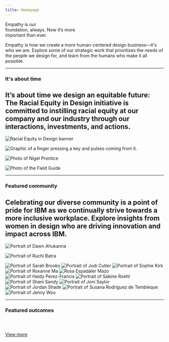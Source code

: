 ```yaml
---
title: Homepage
---
```


<title-block fade="true">
Empathy is our<br/>foundation, always.
<span>Now it’s more<br/>important than ever.</span>
</title-block>

<grid background="gray-10">
<column lg="8" md="5">

<p size="xl">Empathy is how we create a more human-centered design business—it's who we are. Explore some of our strategic work that prioritizes the needs of the people we design for, and learn from the humans who make it all possible.</p>

</column>
</grid>

<!-- REiD start -->

<grid>
<column lg="16">

<hr>

</column>
<column lg="4" md="5">

### It's about time

</column>
<column lg="7" md="5">

## It’s about time we design an equitable future: The Racial Equity in Design initiative is committed to instilling racial equity at our company and our industry through our interactions, investments, and actions.

</column>

<column lg="12" offset_lg="4">

<tile
    href="https://www.ibm.com/design/racial-equity-in-design"
    new_window="false"
    size="lg"
    background="#373737"
    dark="false"
    title="Racial Equity in Design">
<img src="images/REiD_Home_LANDING.png" alt="Racial Equity in Design banner"/>
</tile>

</column>
<column lg="4" md="4" offset_lg="4">

<tile
    href="https://www.ibm.com/design/racial-equity-in-design/our-call-to-action"
    dark="false"
    title="Our call to action">
<img src="images/REiD_Call_to_action_LANDING.png" alt="Graphic of a finger pressing a key and pulses coming from it."/>
</tile>

</column>
<column lg="4" md="4">

<tile
    href="https://www.ibm.com/design/racial-equity-in-design/podcast/its-about-time"
    dark="false"
    title="Podcast: It’s about time">
<img src="images/REiD_podcast_LANDING.png" alt="Photo of Nigel Prentice"/>
</tile>

</column>
<column lg="4" md="4" offset_lg="0"  offset_md="4">

<tile
    href="https://www.ibm.com/design/racial-equity-in-design/field-guide"
    dark="false"
    title="Field Guide">
<img src="images/REiD_field_guide_LANDING.png" alt="Photo of the Field Guide"/>
</tile>

</column>
</grid>

<grid background="gray-10" classname="background--tight">
<column lg="16">

<hr>

</column>

<!-- Featured Community Start -->

<column lg="4" md="5">

### Featured community

</column>

<column lg="7" md="5">

## Celebrating our diverse community is a point of pride for IBM as we continually strive towards a more inclusive workplace. Explore insights from women in design who are driving innovation and impact across IBM.

</column>
</grid>

<grid>
<column lg="4" md="4" offset_lg="4">

<tile title_size="small"
    href="/community/Dawn/"
    title="Dawn Ahukanna"
    icon="arrowRight">
<img src="community/Dawn/608x608.jpg" alt="Portrait of Dawn Ahukanna" />
</tile>

</column>

<column lg="4" md="4">

<tile title_size="small"
    href="/community/Ruchi/"
    title="Ruchi Batra"
    icon="arrowRight">
<img src="community/Ruchi/608x608.jpg" alt="Portrait of Ruchi Batra" />
</tile>

</column>

<column lg="4" md="4">
<tile title_size="small"
    href="/community/SarahB/"
    title="Sarah Brooks"
    icon="arrowRight">
<img src="community/SarahB/608x608.jpg" alt="Portrait of Sarah Brooks" />
</tile>
</column>

<column lg="4" md="4" offset_lg="4">
<tile title_size="small"
    href="/community/Jodi/"
    title="Jodi Cutler"
    icon="arrowRight">
<img src="community/Jodi/608x608.jpg" alt="Portrait of Jodi Cutler" />
</tile>
</column>

<column lg="4" md="4">
<tile title_size="small"
    href="/community/Sophie/"
    title="Sophie Kirk"
    icon="arrowRight">
<img src="community/Sophie/608x608.jpg" alt="Portrait of Sophie Kirk" />
</tile>
</column>

<column lg="4" md="4">
<tile title_size="small"
    href="/community/Roxanne/"
    title="Roxanne Ma"
    icon="arrowRight">
<img src="community/Roxanne/608x608.jpg" alt="Portrait of Roxanne Ma" />
</tile>
</tile>
</column>

<column lg="4" md="4" offset_lg="4">
<tile title_size="small"
    href="/community/Rosa/"
    title="Rosa Espadaler Mazo"
    icon="arrowRight">
<img src="community/Rosa/608x608.jpg" alt="Rosa Espadaler Mazo" />
</tile>
</tile>
</column>

<column lg="4" md="4">
<tile title_size="small"
    href="/community/Haidy/"
    title="Haidy Perez-Francis"
    icon="arrowRight">
<img src="community/Haidy/608x608.jpg" alt="Portrait of Haidy Perez-Francis" />
</tile>
</column>

<column lg="4" md="4" >
<tile title_size="small"
    href="/community/Sabine/"
    title="Sabine Roehl"
    icon="arrowRight">
<img src="community/Sabine/608x608.jpg" alt="Portrait of Sabine Roehl" />
</tile>
</column>

<column lg="4" md="4" offset_lg="4">
<tile title_size="small"
    href="/community/Shani/"
    title="Shani Sandy"
    icon="arrowRight">
<img src="community/Shani/608x608.jpg" alt="Portrait of Shani Sandy" />
</tile>
</column>

<column lg="4" md="4" >
<tile title_size="small"
    href="/community/Joni/"
    title="Joni Saylor"
    icon="arrowRight">
<img src="community/Joni/608x608.jpg" alt="Portrait of Joni Saylor" />
</tile>
</column>

<column lg="4" md="4" >
<tile title_size="small"
    href="/community/Jordan/"
    title="Jordan Shade"
    icon="arrowRight">
<img src="community/Jordan/608x608.jpg" alt="Portrait of Jordan Shade" />
</tile>
</column>

<column lg="4" md="4" offset_lg="4">
<tile title_size="small"
    href="/community/Susana/"
    title="Susana Rodriguez de Tembleque"
    icon="arrowRight">
<img src="community/Susana/608x608.jpg" alt="Portrait of Susana Rodriguez de Tembleque" />
</tile>
</column>

<column lg="4" md="4">
<tile title_size="small"
    href="/community/Jenny/"
    title="Jenny Woo"
    icon="arrowRight">
<img src="community/Jenny/608x608.jpg" alt="Portrait of Jenny Woo" />
</tile>
</column>

</grid>

<grid background="gray-10">
<column lg="16">

<hr>

</column>

<!-- Featured Community End -->

<!-- Outcomes Start -->

<column lg="4">

### Featured outcomes

</column>

<column lg="4" md="4">

<tile title_size="small"
    href="/impact/quantum/"
    title="Gallery: Quantum computing">
<img src="images/Image_1.jpg" alt="" />
</tile>

</column>
<column lg="4" md="4">

<tile title_size="small"
    href="https://www.youtube.com/watch?v=yrI8S1906Ug"
    title="Video: Building a security operations center on wheels">
<img src="images/Image_2.jpg" alt=""/>
</tile>

</column>
<column lg="4" md="4" offset_lg="0"  offset_md="4">

<tile title_size="small"
    href="https://www.tdc.org/competitions/typeface-design-2018/"
    title="2018 Typeface design competition: Plex wins Judges’ Choice">
<img src="images/Image_3.jpg" alt=""/>
</tile>

</column>
<column lg="4" offset_lg="12" text_align="right">

[View more](/impact/)

</column>

</grid>

<!-- Outcomes End -->
